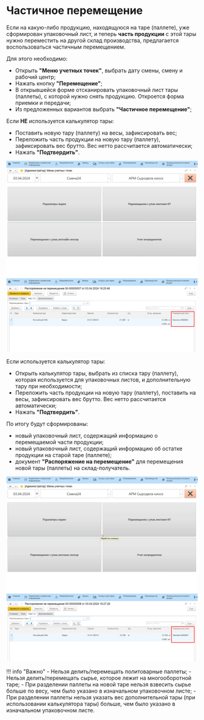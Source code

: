 # Частичное перемещение

Если на какую-либо продукцию, находящуюся на таре (паллете), уже сформирован упаковочный лист, и теперь **часть продукции** с этой тары нужно переместить на другой склад производства, предлагается воспользоваться частичным перемещением. 

Для этого необходимо:

- Открыть **"Меню учетных точек"**, выбрать дату смены, смену и рабочий центр;
- Нажать кнопку **"Перемещение"**;
- В открывшейся форме отсканировать упаковочный лист тары (паллеты), с которой нужно снять продукцию. Откроется форма приемки и передачи;
- Из предложенных вариантов выбрать **"Частичное перемещение"**;

Если **НЕ** используется калькулятор тары:

- Поставить новую тару (паллету) на весы, зафиксировать вес;
- Переложить часть продукции на новую тару (паллету), зафиксировать вес брутто. Вес нетто рассчитается автоматически;
- Нажать **"Подтвердить"**.

![](7.gif)
![](6.png)

Если используется калькулятор тары:

- Открыть калькулятор тары, выбрать из списка тару (паллету), которая используется для упаковочных листов, и дополнительную тару при необходимости;
- Переложить часть продукции на новую тару (паллету), поставить на весы, зафиксировать вес брутто. Вес нетто рассчитается автоматически;
- Нажать **"Подтвердить"**.

По итогу будут сформированы:

- новый упаковочный лист, содержащий информацию о перемещаемой части продукции;
- новый упаковочный лист, содержащий информацию об остатке продукции на старой таре (паллете);
- документ **"Распоряжение на перемещение"** для перемещения новой тары (паллеты) на склад-получатель.

![](8.gif)
![](7.png)

!!! info "Важно"
    - Нельзя делить/перемещать политоварные паллеты;
    - Нельзя делить/перемещать сырье, которое лежит на многооборотной таре;
    - При разделении паллеты на новой таре нельзя взвесить сырье больше по весу, чем было указано в изначальном упаковочном листе;
    - При разделении паллеты нельзя указать вес дополнительной тары (при использовании калькулятора тары) больше, чем было указано в изначальном упаковочном листе.